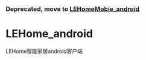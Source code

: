 ### Deprecated, move to [LEHomeMobie_android](https://github.com/legendmohe/LEHomeMobie_android)

LEHome_android
==============

LEHome智能家居android客户端
